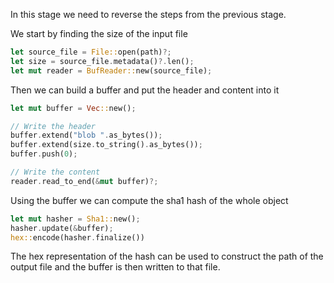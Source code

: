In this stage we need to reverse the steps from the previous stage.

We start by finding the size of the input file

```rust
let source_file = File::open(path)?;
let size = source_file.metadata()?.len();
let mut reader = BufReader::new(source_file);
```

Then we can build a buffer and put the header and content into it

```rust
let mut buffer = Vec::new();

// Write the header
buffer.extend("blob ".as_bytes());
buffer.extend(size.to_string().as_bytes());
buffer.push(0);

// Write the content
reader.read_to_end(&mut buffer)?;
```

Using the buffer we can compute the sha1 hash of the whole object

```rust
let mut hasher = Sha1::new();
hasher.update(&buffer);
hex::encode(hasher.finalize())
```

The hex representation of the hash can be used to construct the path of the output file and the buffer
is then written to that file.

